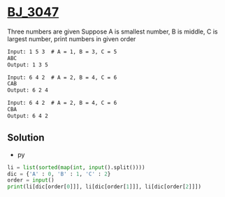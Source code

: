 # [BJ_3047](https://acmicpc.net/problem/3047)

Three numbers are given
Suppose A is smallest number, B is middle, C is largest number, print numbers in given order

```txt
Input: 1 5 3  # A = 1, B = 3, C = 5
ABC
Output: 1 3 5

Input: 6 4 2  # A = 2, B = 4, C = 6
CAB
Output: 6 2 4

Input: 6 4 2  # A = 2, B = 4, C = 6
CBA
Output: 6 4 2
```

## Solution

* py

```py
li = list(sorted(map(int, input().split())))
dic = {'A' : 0, 'B' : 1, 'C' : 2}
order = input()
print(li[dic[order[0]]], li[dic[order[1]]], li[dic[order[2]]])
```
